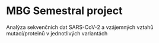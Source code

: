 # MBG Semestral project

Analýza sekvenčních dat SARS-CoV-2 a vzájemných vztahů mutací/proteinů v jednotlivých variantách 